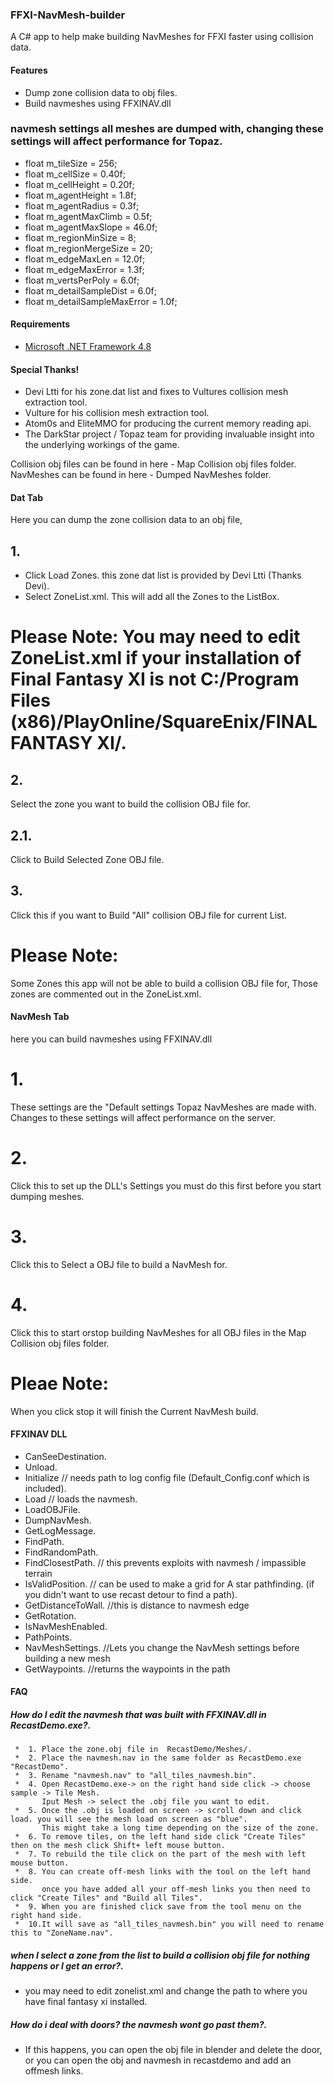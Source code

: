 ### FFXI-NavMesh-builder
A C# app to help make building NavMeshes for FFXI faster using collision data.

#### Features
* Dump zone collision data to obj files.
* Build navmeshes using FFXINAV.dll

### navmesh settings all meshes are dumped with, changing these settings will affect performance for Topaz.

* float m_tileSize = 256;        
*	float m_cellSize = 0.40f;
*	float m_cellHeight = 0.20f;
*	float m_agentHeight = 1.8f;    
*	float m_agentRadius = 0.3f;     
*	float m_agentMaxClimb = 0.5f;   
*	float m_agentMaxSlope = 46.0f;
*	float m_regionMinSize = 8;
*	float m_regionMergeSize = 20;
*	float m_edgeMaxLen = 12.0f;
*	float m_edgeMaxError = 1.3f;
*	float m_vertsPerPoly = 6.0f;
*	float m_detailSampleDist = 6.0f;
*	float m_detailSampleMaxError = 1.0f;
	
#### Requirements
* [Microsoft .NET Framework 4.8](https://dotnet.microsoft.com/download/dotnet-framework/net48)

#### Special Thanks!

* Devi Ltti for his zone.dat list and fixes to Vultures collision mesh extraction tool.
* Vulture for his collision mesh extraction tool.
* Atom0s and EliteMMO for producing the current memory reading api.
* The DarkStar project / Topaz team for providing invaluable insight into the underlying workings of the game. 
	
 Collision obj files can be found in here - Map Collision obj files folder.
 NavMeshes can be found in here - Dumped NavMeshes folder.

#### Dat Tab

Here you can dump the zone collision data to an obj file,

## 1. 
* Click Load Zones.
this zone dat list is provided by Devi Ltti (Thanks Devi).
* Select ZoneList.xml.
This will add all the Zones to the ListBox.

# Please Note: You may need to edit ZoneList.xml if your installation of Final Fantasy XI is not C:/Program Files (x86)/PlayOnline/SquareEnix/FINAL FANTASY XI/.

## 2. 
Select the zone you want to build the collision OBJ file for.

## 2.1.
Click to Build Selected Zone OBJ file.

## 3.
Click this if you want to Build "All" collision OBJ file for current List.
# Please Note: 
Some Zones this app will not be able to build a collision OBJ file for, Those zones are commented out in the ZoneList.xml.

#### NavMesh Tab

here you can build navmeshes using FFXINAV.dll

# 1. 
These settings are the "Default settings Topaz NavMeshes are made with. Changes to these settings will affect performance on the server.

# 2.
Click this to set up the DLL's Settings you must do this first before you start dumping meshes.

# 3.
Click this to Select a OBJ file to build a NavMesh for.

# 4.
Click this to start orstop building NavMeshes for all OBJ files in the Map Collision obj files folder.
# Pleae Note: 
When you click stop it will finish the Current NavMesh build.


#### FFXINAV DLL
* CanSeeDestination.
* Unload.
* Initialize // needs path to log config file (Default_Config.conf which is included).
* Load  // loads the navmesh.
* LoadOBJFile.
* DumpNavMesh.
* GetLogMessage.
* FindPath.
* FindRandomPath.
* FindClosestPath. // this prevents exploits with navmesh / impassible terrain
* IsValidPosition. // can be used to make a grid for A star pathfinding. (if you didn't want to use recast detour to find a path).
* GetDistanceToWall. //this is distance to navmesh edge
* GetRotation.
* IsNavMeshEnabled.
* PathPoints.
* NavMeshSettings. //Lets you change the NavMesh settings before building a new mesh
* GetWaypoints. //returns the waypoints in the path


#### FAQ

##### How do I edit the navmesh that was built with FFXINAV.dll in RecastDemo.exe?.
    
     *  1. Place the zone.obj file in  RecastDemo/Meshes/.
     *  2. Place the navmesh.nav in the same folder as RecastDemo.exe "RecastDemo".
     *  3. Rename "navmesh.nav" to "all_tiles_navmesh.bin".
     *  4. Open RecastDemo.exe-> on the right hand side click -> choose sample -> Tile Mesh.
           Iput Mesh -> select the .obj file you want to edit.
     *  5. Once the .obj is loaded on screen -> scroll down and click load. you will see the mesh load on screen as "blue".
           This might take a long time depending on the size of the zone.
     *  6. To remove tiles, on the left hand side click "Create Tiles" then on the mesh click Shift+ left mouse button.
     *  7. To rebuild the tile click on the part of the mesh with left mouse button.
     *  8. You can create off-mesh links with the tool on the left hand side. 
           once you have added all your off-mesh links you then need to click "Create Tiles" and "Build all Tiles".
     *  9. When you are finished click save from the tool menu on the right hand side.
     *  10.It will save as "all_tiles_navmesh.bin" you will need to rename this to "ZoneName.nav".   
       
##### when I select a zone from the list to build a collision obj file for nothing happens or I get an error?. 
   
* you may need to edit zonelist.xml and change the path to where you have final fantasy xi installed.

##### How do i deal with doors? the navmesh wont go past them?.
   
* If this happens, you can open the obj file in blender and delete the door, or you can open the obj and navmesh in recastdemo and add an offmesh links.

